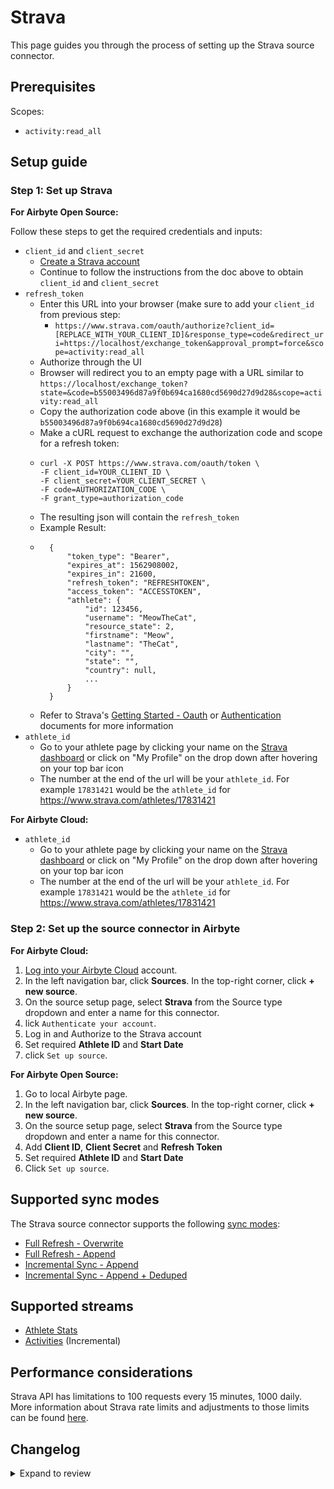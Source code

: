 # Strava

This page guides you through the process of setting up the Strava source connector.

## Prerequisites

Scopes:

- `activity:read_all`

## Setup guide

### Step 1: Set up Strava

<!-- env:oss -->

**For Airbyte Open Source:**

Follow these steps to get the required credentials and inputs:

- `client_id` and `client_secret`
  - [Create a Strava account](https://developers.strava.com/docs/getting-started/#account)
  - Continue to follow the instructions from the doc above to obtain `client_id` and `client_secret`
- `refresh_token`
  - Enter this URL into your browser (make sure to add your `client_id` from previous step:
    - `https://www.strava.com/oauth/authorize?client_id=[REPLACE_WITH_YOUR_CLIENT_ID]&response_type=code&redirect_uri=https://localhost/exchange_token&approval_prompt=force&scope=activity:read_all`
  - Authorize through the UI
  - Browser will redirect you to an empty page with a URL similar to `https://localhost/exchange_token?state=&code=b55003496d87a9f0b694ca1680cd5690d27d9d28&scope=activity:read_all`
  - Copy the authorization code above (in this example it would be `b55003496d87a9f0b694ca1680cd5690d27d9d28`)
  - Make a cURL request to exchange the authorization code and scope for a refresh token:
  - ```
    curl -X POST https://www.strava.com/oauth/token \
    -F client_id=YOUR_CLIENT_ID \
    -F client_secret=YOUR_CLIENT_SECRET \
    -F code=AUTHORIZATION_CODE \
    -F grant_type=authorization_code
    ```
  - The resulting json will contain the `refresh_token`
  - Example Result:
  - ```
      {
          "token_type": "Bearer",
          "expires_at": 1562908002,
          "expires_in": 21600,
          "refresh_token": "REFRESHTOKEN",
          "access_token": "ACCESSTOKEN",
          "athlete": {
              "id": 123456,
              "username": "MeowTheCat",
              "resource_state": 2,
              "firstname": "Meow",
              "lastname": "TheCat",
              "city": "",
              "state": "",
              "country": null,
              ...
          }
      }
    ```
  - Refer to Strava's [Getting Started - Oauth](https://developers.strava.com/docs/getting-started/#oauth) or [Authentication](https://developers.strava.com/docs/authentication/) documents for more information
- `athlete_id`
  - Go to your athlete page by clicking your name on the [Strava dashboard](https://www.strava.com/dashboard) or click on "My Profile" on the drop down after hovering on your top bar icon
  - The number at the end of the url will be your `athlete_id`. For example `17831421` would be the `athlete_id` for https://www.strava.com/athletes/17831421

<!-- /env:oss -->

<!-- env:cloud -->

**For Airbyte Cloud:**

- `athlete_id`
  - Go to your athlete page by clicking your name on the [Strava dashboard](https://www.strava.com/dashboard) or click on "My Profile" on the drop down after hovering on your top bar icon
  - The number at the end of the url will be your `athlete_id`. For example `17831421` would be the `athlete_id` for https://www.strava.com/athletes/17831421

<!-- /env:cloud -->

### Step 2: Set up the source connector in Airbyte

<!-- env:cloud -->

**For Airbyte Cloud:**

1. [Log into your Airbyte Cloud](https://cloud.airbyte.com/workspaces) account.
2. In the left navigation bar, click **Sources**. In the top-right corner, click **+ new source**.
3. On the source setup page, select **Strava** from the Source type dropdown and enter a name for this connector.
4. lick `Authenticate your account`.
5. Log in and Authorize to the Strava account
6. Set required **Athlete ID** and **Start Date**
7. click `Set up source`.
<!-- /env:cloud -->

<!-- env:oss -->

**For Airbyte Open Source:**

1. Go to local Airbyte page.
2. In the left navigation bar, click **Sources**. In the top-right corner, click **+ new source**.
3. On the source setup page, select **Strava** from the Source type dropdown and enter a name for this connector.
4. Add **Client ID**, **Client Secret** and **Refresh Token**
5. Set required **Athlete ID** and **Start Date**
6. Click `Set up source`.
<!-- /env:oss -->

## Supported sync modes

The Strava source connector supports the following [sync modes](https://docs.airbyte.com/cloud/core-concepts#connection-sync-modes):

- [Full Refresh - Overwrite](https://docs.airbyte.com/understanding-airbyte/connections/full-refresh-overwrite/)
- [Full Refresh - Append](https://docs.airbyte.com/understanding-airbyte/connections/full-refresh-append)
- [Incremental Sync - Append](https://docs.airbyte.com/understanding-airbyte/connections/incremental-append)
- [Incremental Sync - Append + Deduped](https://docs.airbyte.com/understanding-airbyte/connections/incremental-append-deduped)

## Supported streams

- [Athlete Stats](https://developers.strava.com/docs/reference/#api-Athletes-getStats)
- [Activities](https://developers.strava.com/docs/reference/#api-Activities-getLoggedInAthleteActivities) \(Incremental\)

## Performance considerations

Strava API has limitations to 100 requests every 15 minutes, 1000 daily.
More information about Strava rate limits and adjustments to those limits can be found [here](https://developers.strava.com/docs/rate-limits).

## Changelog

<details>
  <summary>Expand to review</summary>

| Version | Date       | Pull Request                                             | Subject                                                                         |
| :------ | :--------- | :------------------------------------------------------- | :------------------------------------------------------------------------------ |
| 0.3.10 | 2025-02-15 | [54087](https://github.com/airbytehq/airbyte/pull/54087) | Update dependencies |
| 0.3.9 | 2025-02-08 | [53562](https://github.com/airbytehq/airbyte/pull/53562) | Update dependencies |
| 0.3.8 | 2025-02-01 | [53075](https://github.com/airbytehq/airbyte/pull/53075) | Update dependencies |
| 0.3.7 | 2025-01-25 | [52019](https://github.com/airbytehq/airbyte/pull/52019) | Update dependencies |
| 0.3.6 | 2025-01-11 | [51460](https://github.com/airbytehq/airbyte/pull/51460) | Update dependencies |
| 0.3.5 | 2024-12-28 | [50764](https://github.com/airbytehq/airbyte/pull/50764) | Update dependencies |
| 0.3.4 | 2024-12-21 | [50337](https://github.com/airbytehq/airbyte/pull/50337) | Update dependencies |
| 0.3.3 | 2024-12-14 | [49777](https://github.com/airbytehq/airbyte/pull/49777) | Update dependencies |
| 0.3.2 | 2024-12-12 | [49432](https://github.com/airbytehq/airbyte/pull/49432) | Update dependencies |
| 0.3.1 | 2024-10-28 | [47601](https://github.com/airbytehq/airbyte/pull/47601) | Update dependencies |
| 0.3.0 | 2024-08-27 | [44820](https://github.com/airbytehq/airbyte/pull/44820) | Refactor connector to manifest-only format |
| 0.2.17 | 2024-08-24 | [44667](https://github.com/airbytehq/airbyte/pull/44667) | Update dependencies |
| 0.2.16 | 2024-08-17 | [44354](https://github.com/airbytehq/airbyte/pull/44354) | Update dependencies |
| 0.2.15 | 2024-08-10 | [43588](https://github.com/airbytehq/airbyte/pull/43588) | Update dependencies |
| 0.2.14 | 2024-08-03 | [43283](https://github.com/airbytehq/airbyte/pull/43283) | Update dependencies |
| 0.2.13 | 2024-07-20 | [42131](https://github.com/airbytehq/airbyte/pull/42131) | Fix bug in start date format in manifest |
| 0.2.12 | 2024-07-20 | [42353](https://github.com/airbytehq/airbyte/pull/42353) | Update dependencies |
| 0.2.11 | 2024-07-13 | [41933](https://github.com/airbytehq/airbyte/pull/41933) | Update dependencies |
| 0.2.10 | 2024-07-10 | [41499](https://github.com/airbytehq/airbyte/pull/41499) | Update dependencies |
| 0.2.9 | 2024-07-09 | [41201](https://github.com/airbytehq/airbyte/pull/41201) | Update dependencies |
| 0.2.8 | 2024-07-06 | [40970](https://github.com/airbytehq/airbyte/pull/40970) | Update dependencies |
| 0.2.7 | 2024-06-25 | [40393](https://github.com/airbytehq/airbyte/pull/40393) | Update dependencies |
| 0.2.6 | 2024-06-21 | [39941](https://github.com/airbytehq/airbyte/pull/39941) | Update dependencies |
| 0.2.5 | 2024-06-06 | [39221](https://github.com/airbytehq/airbyte/pull/39221) | [autopull] Upgrade base image to v1.2.2 |
| 0.2.4 | 2024-04-19 | [37266](https://github.com/airbytehq/airbyte/pull/37266) | Updating to 0.80.0 CDK |
| 0.2.3 | 2024-04-18 | [37266](https://github.com/airbytehq/airbyte/pull/37266) | Manage dependencies with Poetry. |
| 0.2.2 | 2024-04-15 | [37266](https://github.com/airbytehq/airbyte/pull/37266) | Base image migration: remove Dockerfile and use the python-connector-base image |
| 0.2.1 | 2024-04-12 | [37266](https://github.com/airbytehq/airbyte/pull/37266) | schema descriptions |
| 0.2.0 | 2023-10-24 | [31007](https://github.com/airbytehq/airbyte/pull/31007) | Migrate to low-code framework |
| 0.1.4 | 2023-03-23 | [24368](https://github.com/airbytehq/airbyte/pull/24368) | Add date-time format for input |
| 0.1.3 | 2023-03-15 | [24101](https://github.com/airbytehq/airbyte/pull/24101) | certified to beta, fixed spec, fixed SAT, added unit tests |
| 0.1.2 | 2021-12-15 | [8799](https://github.com/airbytehq/airbyte/pull/8799) | Implement OAuth 2.0 support |
| 0.1.1 | 2021-12-06 | [8425](https://github.com/airbytehq/airbyte/pull/8425) | Update title, description fields in spec |
| 0.1.0 | 2021-10-18 | [7151](https://github.com/airbytehq/airbyte/pull/7151) | Initial release supporting Strava API |

</details>
